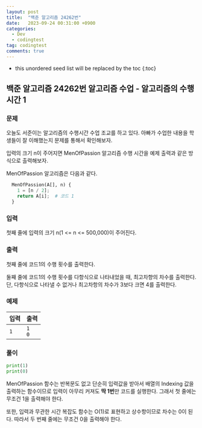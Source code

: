 ```yaml
---
layout: post
title:  "백준 알고리즘 24262번"
date:   2023-09-24 00:31:00 +0900
categories:
  - Dev
  - codingtest
tag: codingtest
comments: true
---
```


* this unordered seed list will be replaced by the toc
{:toc}

## 백준 알고리즘 24262번 알고리즘 수업 - 알고리즘의 수행 시간 1

### 문제

오늘도 서준이는 알고리즘의 수행시간 수업 조교를 하고 있다. 아빠가 수업한 내용을 학생들이 잘 이해했는지 문제를 통해서 확인해보자.

입력의 크기 n이 주어지면 MenOfPassion 알고리즘 수행 시간을 예제 출력과 같은 방식으로 출력해보자.

MenOfPassion 알고리즘은 다음과 같다.

```py
  MenOfPassion(A[], n) {
    1 = [n / 2];
    return A[i];  # 코드 1
  }
```

### 입력

첫째 줄에 입력의 크기 n(1 <= n <= 500,000)이 주어진다.

### 출력

첫째 줄에 코드1의 수행 횟수를 출력한다.

둘째 줄에 코드1의 수행 횟수를 다항식으로 나타내었을 때, 최고차향의 차수를 출력한다. 단, 다항식으로 나타낼 수 없거나 최고차항의 차수가 3보다 크면 4를 출력한다.

### 예제

| 입력 | 출력 |
| --- | --- |
| `1` | `1` <br/> `0` |

### 풀이

```py
print(1)
print(0)
```

MenOfPassion 함수는 반복문도 없고 단순히 입력값을 받아서 배열의 Indexing 값을 출력하는 함수이므로 입력이 아무리 커져도 **딱 1번**만 코드를 실행한다. 그래서 첫 줄에는 무조건 1을 출력해야 한다.

또한, 입력과 무관한 시간 복잡도 함수는 O(1)로 표현하고 상수항이므로 차수는 0이 된다. 따라서 두 번째 줄에는 무조건 0을 출력해야 한다. 